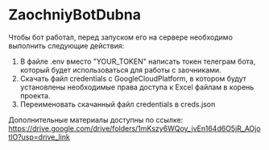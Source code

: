 # ZaochniyBotDubna
Чтобы бот работал, перед запуском его на сервере необходимо выполнить следующие действия:
  1. В файле .env вместо "YOUR_TOKEN" написать токен телеграм бота, который будет использоваться для работы с заочниками.
  2. Скачать файл credentials с GoogleCloudPlatform, в котором будут установлены необходимые права доступа к Excel файлам в корень проекта.
  3. Переименовать скачанный файл credentials в creds.json

Дополнительные материалы доступны по ссылке:
https://drive.google.com/drive/folders/1mKszy6WQoy_jvEn164d6O5jR_AOjotlO?usp=drive_link
